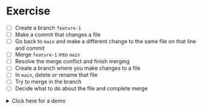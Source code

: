 # Exercise

- [ ] Create a branch `feature-1`
- [ ] Make a commit that changes a file
- [ ] Go back to `main` and make a different change to the same file on that line and commit
- [ ] Merge `feature-1` into `main`
- [ ] Resolve the merge conflict and finish merging
- [ ] Create a branch where you make changes to a file
- [ ] In `main`, delete or rename that file
- [ ] Try to merge in the branch
- [ ] Decide what to do about the file and complete merge

<details><summary>Click here for a demo</summary>

https://s9.gifyu.com/images/demo1d38087ceca233eb.gif

</details>
